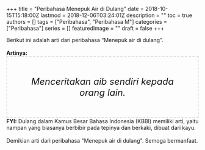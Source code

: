 +++
title = "Peribahasa Menepuk Air di Dulang"
date = 2018-10-15T15:18:00Z
lastmod = 2018-12-06T03:24:01Z
description = ""
toc = true
authors = []
tags = ["Peribahasa", "Peribahasa M"]
categories = ["Peribahasa"]
series = []
featuredImage = ""
draft = false
+++

<div dir="ltr" style="text-align: left;" trbidi="on"><div style="text-align: justify;">Berikut ini adalah arti dari peribahasa “Menepuk air di dulang”.</div><br /><div style="text-align: justify;"><b>Artinya:</b></div><div style="border: 2px dashed #ddd; font-size: 24px; height: auto; margin: 0 auto; padding: 50px; text-align: center; width: auto;"><i>Menceritakan aib sendiri kepada orang lain.</i></div><div style="text-align: justify;"><b>FYI:</b> Dulang dalam Kamus Besar Bahasa Indonesia (KBBI) memiliki arti, yaitu nampan yang biasanya berbibir pada tepinya dan berkaki, dibuat dari kayu.</div><div style="text-align: justify;"><br /></div><div style="text-align: justify;">Demikian arti dari peribahasa "Menepuk air di dulang". Semoga bermanfaat.</div></div>
